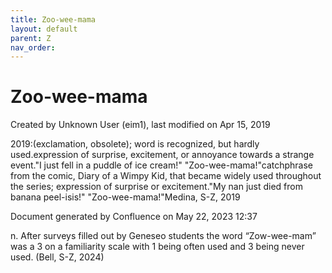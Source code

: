 ```yaml
---
title: Zoo-wee-mama
layout: default
parent: Z
nav_order:
---
```


# Zoo-wee-mama

Created by  Unknown User (eim1), last modified on Apr 15, 2019

2019:(exclamation, obsolete); word is recognized, but hardly used.expression of surprise, excitement, or annoyance towards a strange event.&quot;I just fell in a puddle of ice cream!&quot; &quot;Zoo-wee-mama!&quot;catchphrase from the comic, Diary of a Wimpy Kid, that became widely used throughout the series; expression of surprise or excitement.&quot;My nan just died from banana peel-isis!&quot; &quot;Zoo-wee-mama!&quot;Medina, S-Z, 2019

Document generated by Confluence on May 22, 2023 12:37

n. After surveys filled out by Geneseo students the word “Zow-wee-mam” was a 3 on a familiarity scale with 1 being often used and 3 being never used. (Bell, S-Z, 2024)

